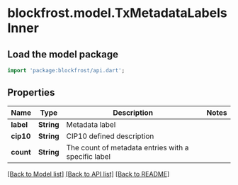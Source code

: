 # blockfrost.model.TxMetadataLabelsInner

## Load the model package
```dart
import 'package:blockfrost/api.dart';
```

## Properties
Name | Type | Description | Notes
------------ | ------------- | ------------- | -------------
**label** | **String** | Metadata label | 
**cip10** | **String** | CIP10 defined description | 
**count** | **String** | The count of metadata entries with a specific label | 

[[Back to Model list]](../README.md#documentation-for-models) [[Back to API list]](../README.md#documentation-for-api-endpoints) [[Back to README]](../README.md)



